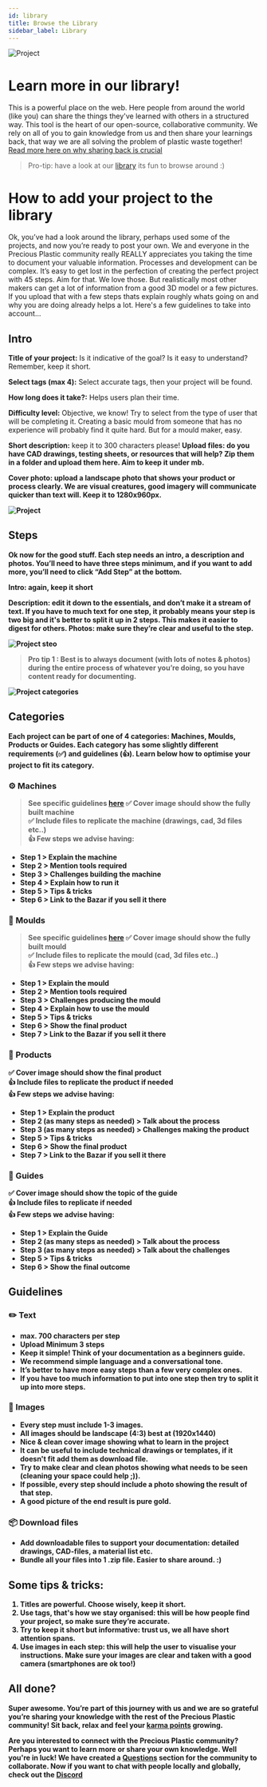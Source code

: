 ```yaml
---
id: library
title: Browse the Library
sidebar_label: Library
---
```


<style>
:root {
  --highlight: #ffe084;
  --links: rgb(131, 206, 235);
  --hover: rgb(131, 206, 235);
}
</style>


![Project](assets/create/howto2.png)

# Learn more in our library!

This is a powerful place on the web. Here people from around the world (like you) can share the things they've learned with others in a structured way. This tool is the heart of our open-source, collaborative community. We rely on all of you to gain knowledge from us and then share your learnings back, that way we are all solving the problem of plastic waste together! [Read more here on why sharing back is crucial](https://community.preciousplastic.com/academy/universe/contribute)  

> Pro-tip: have a look at our [library](https://community.preciousplastic.com/library) its fun to browse around :)

# How to add your project to the library
Ok, you’ve had a look around the library, perhaps used some of the projects, and now you’re ready to post your own. We and everyone in the Precious Plastic community really REALLY appreciates you taking the time to document your valuable information. Processes and development can be complex. It’s easy to get lost in the perfection of creating the perfect project with 45 steps. Aim for that. We love those. But realistically most other makers can get a lot of information from a good 3D model or a few pictures. If you upload that with a few steps thats explain roughly whats going on and why you are doing already helps a lot. Here's a few guidelines to take into account...



## Intro
<b>Title of your project:</b> Is it indicative of the goal? Is it easy to understand? Remember, keep it short.

<b>Select tags (max 4):</b> Select accurate tags, then your project will be found.

<b>How long does it take?:</b> Helps users plan their time.

<b>Difficulty level:</b> Objective, we know! Try to select from the type of user that will be completing it. Creating a basic mould from someone that has no experience will probably find it quite hard. But for a mould maker, easy.

<b>Short description:</b> keep it to 300 characters please!
<b>Upload files: do you have CAD drawings, testing sheets, or resources that will help? Zip them in a folder and upload them here. Aim to keep it under mb.

<b>Cover photo:</b> upload a landscape photo that shows your product or process clearly. We are visual creatures, good imagery will communicate quicker than text will. Keep it to 1280x960px.

![Project](assets/create/how-to-title.jpg)

## Steps

Ok now for the good stuff. Each step needs an intro, a description and photos. You’ll need to have three steps minimum, and if you want to add more, you’ll need to click “Add Step” at the bottom.

<b>Intro:</b> again, keep it short

<b>Description:</b> edit it down to the essentials, and don’t make it a stream of text. If you have to much text for one step, it probably means your step is two big and it's better to split it up in 2 steps. This makes it easier to digest for others.
<b>Photos:</b> make sure they’re clear and useful to the step.

![Project steo](assets/create/how-to-step.jpg)


> __Pro tip 1 :__ Best is to always document (with lots of notes & photos) during the entire process of whatever you’re doing, so you have content ready for documenting.


![Project categories](assets/create/categories.jpg)

## Categories

Each project can be part of one of 4 categories: Machines, Moulds, Products or Guides. Each category has some slightly different requirements (✅) and guidelines (👍). Learn below how to optimise your project to fit its category.

### ⚙️ Machines
> See specific guidelines [here](https://community.preciousplastic.com/academy/guides/guidelines-machines)
✅ Cover image should show the fully built machine<br>
✅ Include files to replicate the machine (drawings, cad, 3d files etc..)<br>
👍 Few steps we advise having:
- Step 1 > Explain the machine<br>
- Step 2 > Mention tools required<br>
- Step 3 > Challenges building the machine <br>
- Step 4 > Explain how to run it<br>
- Step 5 > Tips & tricks<br>
- Step 6 > Link to the Bazar if you sell it there<br>

### 💅 Moulds
> See specific guidelines [here](https://community.preciousplastic.com/academy/guides/guidelines-moulds)
✅ Cover image should show the fully built mould<br>
✅ Include files to replicate the mould (cad, 3d files etc..)<br>
👍 Few steps we advise having:
- Step 1 > Explain the mould<br>
- Step 2 > Mention tools required<br>
- Step 3 > Challenges producing the mould <br>
- Step 4 > Explain how to use the mould<br>
- Step 5 > Tips & tricks<br>
- Step 6 > Show the final product<br>
- Step 7 > Link to the Bazar if you sell it there<br>

### 🔫 Products
✅ Cover image should show the final product<br>
👍 Include files to replicate the product if needed<br>
👍 Few steps we advise having:
- Step 1 > Explain the product<br>
- Step 2 (as many steps as needed) > Talk about the process<br>
- Step 3 (as many steps as needed) > Challenges making the product<br>
- Step 5 > Tips & tricks<br>
- Step 6 > Show the final product<br>
- Step 7 > Link to the Bazar if you sell it there<br>

### 📖 Guides
✅ Cover image should show the topic of the guide<br>
👍 Include files to replicate if needed<br>
👍 Few steps we advise having:
- Step 1 > Explain the Guide<br>
- Step 2 (as many steps as needed) > Talk about the process<br>
- Step 3 (as many steps as needed) > Talk about the challenges<br>
- Step 5 > Tips & tricks<br>
- Step 6 > Show the final outcome<br>


## Guidelines

### ✏️ Text
- max. 700 characters per step
- Upload Minimum 3 steps
- Keep it simple! Think of your documentation as a beginners guide.
- We recommend simple language and a conversational tone.
- It’s better to have more easy steps than a few very complex ones.
- If you have too much information to put into one step then try to split it up into more steps.

### 📸 Images
- Every step must include 1-3 images.
- All images should be landscape (4:3) best at (1920x1440)
- Nice & clean cover image showing what to learn in the project
- It can be useful to include technical drawings or templates, if it doesn't fit add them as download file.
- Try to make clear and clean photos showing what needs to be seen (cleaning your space could help ;)).
- If possible, every step should include a photo showing the result of that step.
- A good picture of the end result is pure gold.


### 📦 Download files

- Add downloadable files to support your documentation: detailed drawings, CAD-files, a material list etc.
- Bundle all your files into 1 .zip file. Easier to share around. :)


## Some tips & tricks:

1. <b>Titles are powerful.</b> Choose wisely, keep it short.
2. <b>Use tags,</b> that's how we stay organised: this will be how people find your project, so make sure they’re accurate.
3. <b>Try to keep it short</b> but informative: trust us, we all have short attention spans.
4. <b>Use images</b> in each step: this will help the user to visualise your instructions. Make sure your images are clear and taken with a good camera (smartphones are ok too!)


## All done?

Super awesome. You’re part of this journey with us and we are so grateful you’re sharing your knowledge with the rest of the Precious Plastic community! Sit back, relax and feel your [karma points](https://community.preciousplastic.com/academy/universe/contribute#5-reasons-why-you-should-share-back) growing.

<p class="note">Are you interested to connect with the Precious Plastic community? Perhaps you want to learn more or share your own knowledge. Well you're in luck! We have created a <a href="https://community.preciousplastic.com/questions">Questions</a> section for the community to collaborate. Now if you want to chat with people locally and globally, check out the <a href="https://discord.gg/gwkbpsWbAB">Discord</a></p>

